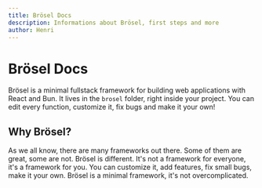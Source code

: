 ```yaml
---
title: Brösel Docs
description: Informations about Brösel, first steps and more
author: Henri
---
```


# Brösel Docs

Brösel is a minimal fullstack framework for building web applications with React and Bun. It lives in the `brosel` folder, right inside your project. You can edit every function, customize it, fix bugs and make it your own!

## Why Brösel?

As we all know, there are many frameworks out there. Some of them are great, some are not. Brösel is different. It's not a framework for everyone, it's a framework for you. You can customize it, add features, fix small bugs, make it your own. Brösel is a minimal framework, it's not overcomplicated.

